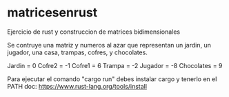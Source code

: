 # matricesenrust
Ejercicio de rust y construccion de matrices bidimensionales 

Se contruye una matriz y numeros al azar que representan un jardin, un jugador, una casa, trampas, cofres, y chocolates.

Jardin      = 0
Cofre2      = -1
Cofre1      = 6
Trampa      = -2
Jugador     = -8
Chocolates  = 9


Para ejecutar el comando "cargo run" debes instalar cargo y tenerlo en el PATH 
doc: https://www.rust-lang.org/tools/install

